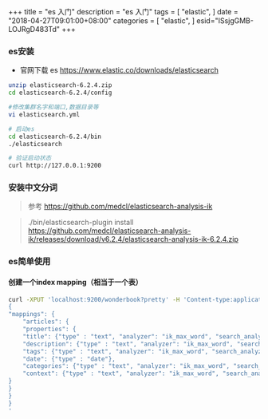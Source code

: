 +++
title = "es 入门"
description = "es 入门"
tags = [
    "elastic",
]
date = "2018-04-27T09:01:00+08:00"
categories = [
    "elastic",
]
esid="ISsjgGMB-LOJRgD483Td"
+++
### es安装
* 官网下载 es https://www.elastic.co/downloads/elasticsearch

```sh
unzip elasticsearch-6.2.4.zip
cd elasticsearch-6.2.4/config

#修改集群名字和端口,数据目录等
vi elasticsearch.yml

# 启动es
cd elasticsearch-6.2.4/bin
./elasticsearch

# 验证启动状态
curl http://127.0.0.1:9200
```
### 安装中文分词
> 参考 https://github.com/medcl/elasticsearch-analysis-ik

> ./bin/elasticsearch-plugin install https://github.com/medcl/elasticsearch-analysis-ik/releases/download/v6.2.4/elasticsearch-analysis-ik-6.2.4.zip


### es简单使用
#### 创建一个index mapping（相当于一个表）

```sh
curl -XPUT 'localhost:9200/wonderbook?pretty' -H 'Content-type:application/json' -d '
{
"mappings": {
	"articles": {
	"properties": {
	"title": {"type" : "text", "analyzer": "ik_max_word", "search_analyzer": "ik_max_word"},
	"description": {"type" : "text", "analyzer": "ik_max_word", "search_analyzer": "ik_max_word"},
	"tags": {"type" : "text", "analyzer": "ik_max_word", "search_analyzer": "ik_max_word"},
	"date": {"type" : "date"},
	"categories": {"type" : "text", "analyzer": "ik_max_word", "search_analyzer": "ik_max_word"},
	"context": {"type" : "text", "analyzer": "ik_max_word", "search_analyzer": "ik_max_word"}
}
}
}
}
'

```

